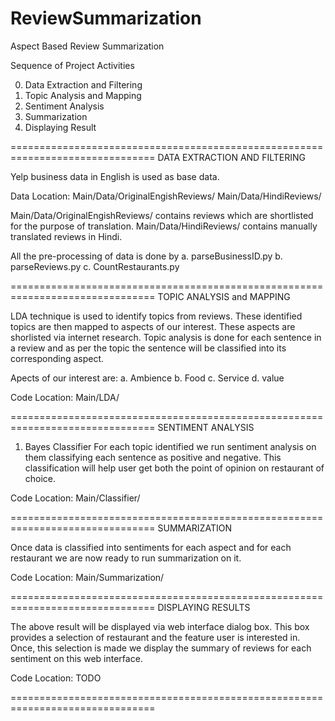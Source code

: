 # ReviewSummarization
Aspect Based Review Summarization
 
Sequence of Project Activities

0. Data Extraction and Filtering
1. Topic Analysis and Mapping
2. Sentiment Analysis
3. Summarization
4. Displaying Result

===============================================================================
DATA EXTRACTION AND FILTERING

Yelp business data in English is used as base data.

Data Location:
Main/Data/OriginalEngishReviews/
Main/Data/HindiReviews/

Main/Data/OriginalEngishReviews/ contains reviews which are shortlisted for the
purpose of translation.
Main/Data/HindiReviews/ contains manually translated reviews in Hindi.

All the pre-processing of data is done by
a. parseBusinessID.py
b. parseReviews.py
c. CountRestaurants.py

===============================================================================
TOPIC ANALYSIS and MAPPING

LDA technique is used to identify topics from reviews. These identified topics
are then mapped to aspects of our interest. These aspects are shorlisted via
internet research.
Topic analysis is done for each sentence in a review and as per the topic the
sentence will be classified into its corresponding aspect.

Apects of our interest are:
a. Ambience
b. Food
c. Service
d. value

Code Location:
Main/LDA/

===============================================================================
SENTIMENT ANALYSIS

1. Bayes Classifier
For each topic identified we run sentiment analysis on them classifying each
sentence as positive and negative. This classification will help user get both
the point of opinion on restaurant of choice.

Code Location:
Main/Classifier/

===============================================================================
SUMMARIZATION

Once data is classified into sentiments for each aspect and for each restaurant
we are now ready to run summarization on it.

Code Location:
Main/Summarization/

===============================================================================
DISPLAYING RESULTS

The above result will be displayed via web interface dialog box. This box
provides a selection of restaurant and the feature user is interested in. Once,
this selection is made we display the summary of reviews for each sentiment on
this web interface.

Code Location:
TODO

===============================================================================

